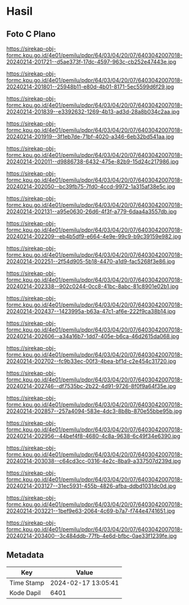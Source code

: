 # Hasil

## Foto C Plano

https://sirekap-obj-formc.kpu.go.id/4e01/pemilu/pdpr/64/03/04/20/07/6403042007018-20240214-201721--d5ae373f-17dc-4597-963c-cb252e47443e.jpg

https://sirekap-obj-formc.kpu.go.id/4e01/pemilu/pdpr/64/03/04/20/07/6403042007018-20240214-201801--25948b11-e80d-4b01-8171-5ec5599d6f29.jpg

https://sirekap-obj-formc.kpu.go.id/4e01/pemilu/pdpr/64/03/04/20/07/6403042007018-20240214-201839--e3392632-1269-4b13-ad3d-28a8b034c2aa.jpg

https://sirekap-obj-formc.kpu.go.id/4e01/pemilu/pdpr/64/03/04/20/07/6403042007018-20240214-201919--3f1eb7de-71bf-4020-a346-6eb32bd541aa.jpg

https://sirekap-obj-formc.kpu.go.id/4e01/pemilu/pdpr/64/03/04/20/07/6403042007018-20240214-202011--d9886738-6432-475e-82b9-15d24c217986.jpg

https://sirekap-obj-formc.kpu.go.id/4e01/pemilu/pdpr/64/03/04/20/07/6403042007018-20240214-202050--bc39fb75-7fd0-4ccd-9972-1a315af38e5c.jpg

https://sirekap-obj-formc.kpu.go.id/4e01/pemilu/pdpr/64/03/04/20/07/6403042007018-20240214-202131--a95e0630-26d6-4f3f-a779-6daa4a3557db.jpg

https://sirekap-obj-formc.kpu.go.id/4e01/pemilu/pdpr/64/03/04/20/07/6403042007018-20240214-202209--eb4b5df9-e664-4e9e-99c9-b9c39159e982.jpg

https://sirekap-obj-formc.kpu.go.id/4e01/pemilu/pdpr/64/03/04/20/07/6403042007018-20240214-202251--2f54d905-5b18-4470-a1d9-fac5268f3e86.jpg

https://sirekap-obj-formc.kpu.go.id/4e01/pemilu/pdpr/64/03/04/20/07/6403042007018-20240214-202338--902c0244-0cc8-41bc-8abc-81c8901e02b1.jpg

https://sirekap-obj-formc.kpu.go.id/4e01/pemilu/pdpr/64/03/04/20/07/6403042007018-20240214-202437--1423995a-b63a-47c1-af6e-222f9ca38b14.jpg

https://sirekap-obj-formc.kpu.go.id/4e01/pemilu/pdpr/64/03/04/20/07/6403042007018-20240214-202606--a34a16b7-1dd7-405e-b6ca-46d2615da068.jpg

https://sirekap-obj-formc.kpu.go.id/4e01/pemilu/pdpr/64/03/04/20/07/6403042007018-20240214-202702--fc9b33ec-00f3-4bea-bf1d-c2e454c31720.jpg

https://sirekap-obj-formc.kpu.go.id/4e01/pemilu/pdpr/64/03/04/20/07/6403042007018-20240214-202746--df7535bc-2b22-4d91-9726-8f0f9a64f35e.jpg

https://sirekap-obj-formc.kpu.go.id/4e01/pemilu/pdpr/64/03/04/20/07/6403042007018-20240214-202857--257a4094-583e-4dc3-8b8b-870e55bbe95b.jpg

https://sirekap-obj-formc.kpu.go.id/4e01/pemilu/pdpr/64/03/04/20/07/6403042007018-20240214-202956--44bef4f8-4680-4c8a-9638-6c49f34e6390.jpg

https://sirekap-obj-formc.kpu.go.id/4e01/pemilu/pdpr/64/03/04/20/07/6403042007018-20240214-203038--c64cd3cc-0316-4e2c-8ba9-a337507d239d.jpg

https://sirekap-obj-formc.kpu.go.id/4e01/pemilu/pdpr/64/03/04/20/07/6403042007018-20240214-203127--31ec5931-455b-4826-afba-ddbd1031dc0d.jpg

https://sirekap-obj-formc.kpu.go.id/4e01/pemilu/pdpr/64/03/04/20/07/6403042007018-20240214-203221--1bef9e63-2064-4c69-b7a7-f744e4741651.jpg

https://sirekap-obj-formc.kpu.go.id/4e01/pemilu/pdpr/64/03/04/20/07/6403042007018-20240214-203400--3c484ddb-77fb-4e6d-bfbc-0ae33f1239fe.jpg


## Metadata

| Key        | Value               |
| ---------- | ------------------- |
| Time Stamp | 2024-02-17 13:05:41 |
| Kode Dapil | 6401                |



